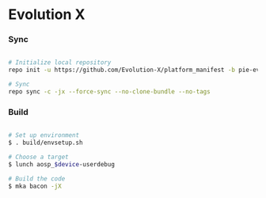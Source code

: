 # Evolution X #

### Sync ###

```bash

# Initialize local repository
repo init -u https://github.com/Evolution-X/platform_manifest -b pie-evo

# Sync
repo sync -c -jx --force-sync --no-clone-bundle --no-tags
```

### Build ###

```bash

# Set up environment
$ . build/envsetup.sh

# Choose a target
$ lunch aosp_$device-userdebug

# Build the code
$ mka bacon -jX
```
